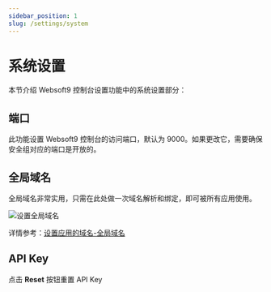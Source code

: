 ```yaml
---
sidebar_position: 1
slug: /settings/system
---
```


# 系统设置

本节介绍 Websoft9 控制台设置功能中的系统设置部分：

## 端口

此功能设置 Websoft9 控制台的访问端口，默认为 9000。如果更改它，需要确保安全组对应的端口是开放的。  

## 全局域名

全局域名非常实用，只需在此处做一次域名解析和绑定，即可被所有应用使用。  

![设置全局域名](https://libs.websoft9.com/Websoft9/DocsPicture/zh/websoft9/websoft9-settings-globaldomain.png)

详情参考：[设置应用的域名-全局域名](../guide/appsetdomain#global-domain)

## API Key

点击 **Reset** 按钮重置 API Key




